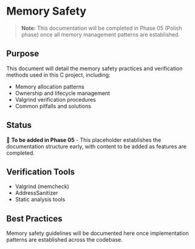 # Memory Safety

> **Note:** This documentation will be completed in Phase 05 (Polish phase) once all memory management patterns are established.

## Purpose

This document will detail the memory safety practices and verification methods used in this C project, including:

- Memory allocation patterns
- Ownership and lifecycle management
- Valgrind verification procedures
- Common pitfalls and solutions

## Status

🚧 **To be added in Phase 05** - This placeholder establishes the documentation structure early, with content to be added as features are completed.

## Verification Tools

- Valgrind (memcheck)
- AddressSanitizer
- Static analysis tools

## Best Practices

Memory safety guidelines will be documented here once implementation patterns are established across the codebase.
